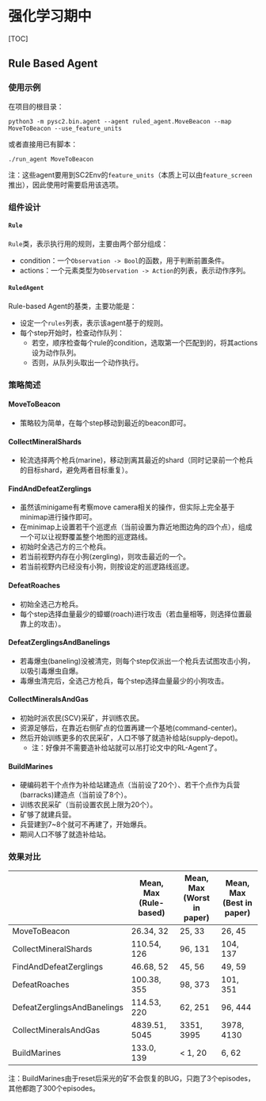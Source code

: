# 强化学习期中

[TOC]

## Rule Based Agent

### 使用示例

在项目的根目录：

```shell
python3 -m pysc2.bin.agent --agent ruled_agent.MoveBeacon --map MoveToBeacon --use_feature_units
```

或者直接用已有脚本：

```shell
./run_agent MoveToBeacon
```

注：这些agent要用到SC2Env的`feature_units`（本质上可以由`feature_screen`推出），因此使用时需要启用该选项。



### 组件设计

#### `Rule`

`Rule`类，表示执行用的规则，主要由两个部分组成：

+ condition：一个`Observation -> Bool`的函数，用于判断前置条件。
+ actions：一个元素类型为`Observation -> Action`的列表，表示动作序列。

#### `RuledAgent`

Rule-based Agent的基类，主要功能是：

+ 设定一个`rules`列表，表示该agent基于的规则。
+ 每个step开始时，检查动作队列：
  + 若空，顺序检查每个rule的condition，选取第一个匹配到的，将其actions设为动作队列。
  + 否则，从队列头取出一个动作执行。



### 策略简述

#### MoveToBeacon

+ 策略较为简单，在每个step移动到最近的beacon即可。

#### CollectMineralShards

+ 轮流选择两个枪兵(marine)，移动到离其最近的shard（同时记录前一个枪兵的目标shard，避免两者目标重复）。

#### FindAndDefeatZerglings

+ 虽然该minigame有考察move camera相关的操作，但实际上完全基于minimap进行操作即可。
+ 在minimap上设置若干个巡逻点（当前设置为靠近地图边角的四个点），组成一个可以让视野覆盖整个地图的巡逻路线。
+ 初始时全选己方的三个枪兵。
+ 若当前视野内存在小狗(zergling)，则攻击最近的一个。
+ 若当前视野内已经没有小狗，则按设定的巡逻路线巡逻。

#### DefeatRoaches

+ 初始全选己方枪兵。
+ 每个step选择血量最少的蟑螂(roach)进行攻击（若血量相等，则选择位置最靠上的攻击）。

#### DefeatZerglingsAndBanelings

+ 若毒爆虫(baneling)没被清完，则每个step仅派出一个枪兵去试图攻击小狗，以吸引毒爆虫自爆。
+ 毒爆虫清完后，全选己方枪兵，每个step选择血量最少的小狗攻击。

#### CollectMineralsAndGas

+ 初始时派农民(SCV)采矿，并训练农民。
+ 资源足够后，在靠近右侧矿点的位置再建一个基地(command-center)。
+ 然后开始训练更多的农民采矿，人口不够了就造补给站(supply-depot)。
  + 注：好像并不需要造补给站就可以吊打论文中的RL-Agent了。

#### BuildMarines

+ 硬编码若干个点作为补给站建造点（当前设了20个）、若干个点作为兵营(barracks)建造点（当前设了8个）。
+ 训练农民采矿（当前设置农民上限为20个）。
+ 矿够了就建兵营。
+ 兵营建到7~8个就可不再建了，开始爆兵。
+ 期间人口不够了就造补给站。



### 效果对比

|                             | Mean, Max (Rule-based) | Mean, Max (Worst in paper) | Mean, Max (Best in paper) |
| --------------------------- | ---------------------- | -------------------------- | ------------------------- |
| MoveToBeacon                | 26.34, 32              | 25, 33                     | 26, 45                    |
| CollectMineralShards        | 110.54, 126            | 96, 131                    | 104, 137                  |
| FindAndDefeatZerglings      | 46.68, 52              | 45, 56                     | 49, 59                    |
| DefeatRoaches               | 100.38, 355            | 98, 373                    | 101, 351                  |
| DefeatZerglingsAndBanelings | 114.53, 220            | 62, 251                    | 96, 444                   |
| CollectMineralsAndGas       | 4839.51, 5045          | 3351, 3995                 | 3978, 4130                |
| BuildMarines                | 133.0, 139             | < 1, 20                    | 6, 62                     |

注：BuildMarines由于reset后采光的矿不会恢复的BUG，只跑了3个episodes，其他都跑了300个episodes。